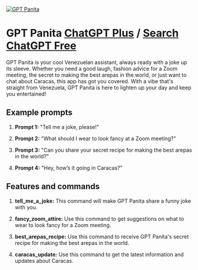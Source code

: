 
[![GPT Panita](https://files.oaiusercontent.com/file-TOSXtxmITaFHPpq9sw0H2cwu?se=2123-10-16T21%3A44%3A47Z&sp=r&sv=2021-08-06&sr=b&rscc=max-age%3D31536000%2C%20immutable&rscd=attachment%3B%20filename%3D7048046c-710d-4f31-959f-643625677a09.png&sig=Qa2f10HDU8aJHXco6aZ62r//PIKL2%2BbbrYjZPxtTMaw%3D)](https://chat.openai.com/g/g-TTINqYXRs-gpt-panita)

# GPT Panita [ChatGPT Plus](https://chat.openai.com/g/g-TTINqYXRs-gpt-panita) / [Search ChatGPT Free](https://gptcall.net/index.html#/?search=GPT%20Panita)

GPT Panita is your cool Venezuelan assistant, always ready with a joke up its sleeve. Whether you need a good laugh, fashion advice for a Zoom meeting, the secret to making the best arepas in the world, or just want to chat about Caracas, this app has got you covered. With a vibe that's straight from Venezuela, GPT Panita is here to lighten up your day and keep you entertained!

## Example prompts

1. **Prompt 1:** "Tell me a joke, please!"

2. **Prompt 2:** "What should I wear to look fancy at a Zoom meeting?"

3. **Prompt 3:** "Can you share your secret recipe for making the best arepas in the world?"

4. **Prompt 4:** "Hey, how’s it going in Caracas?"

## Features and commands

1. **tell_me_a_joke:** This command will make GPT Panita share a funny joke with you.

2. **fancy_zoom_attire:** Use this command to get suggestions on what to wear to look fancy for a Zoom meeting.

3. **best_arepas_recipe:** Use this command to receive GPT Panita's secret recipe for making the best arepas in the world.

4. **caracas_update:** Use this command to get the latest information and updates about Caracas.


